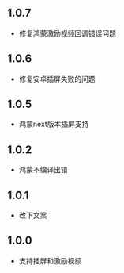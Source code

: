 ## 1.0.7

* 修复鸿蒙激励视频回调错误问题
## 1.0.6

* 修复安卓插屏失败的问题
## 1.0.5

* 鸿蒙next版本插屏支持
## 1.0.2

* 鸿蒙不编译出错

## 1.0.1

* 改下文案

## 1.0.0

* 支持插屏和激励视频
